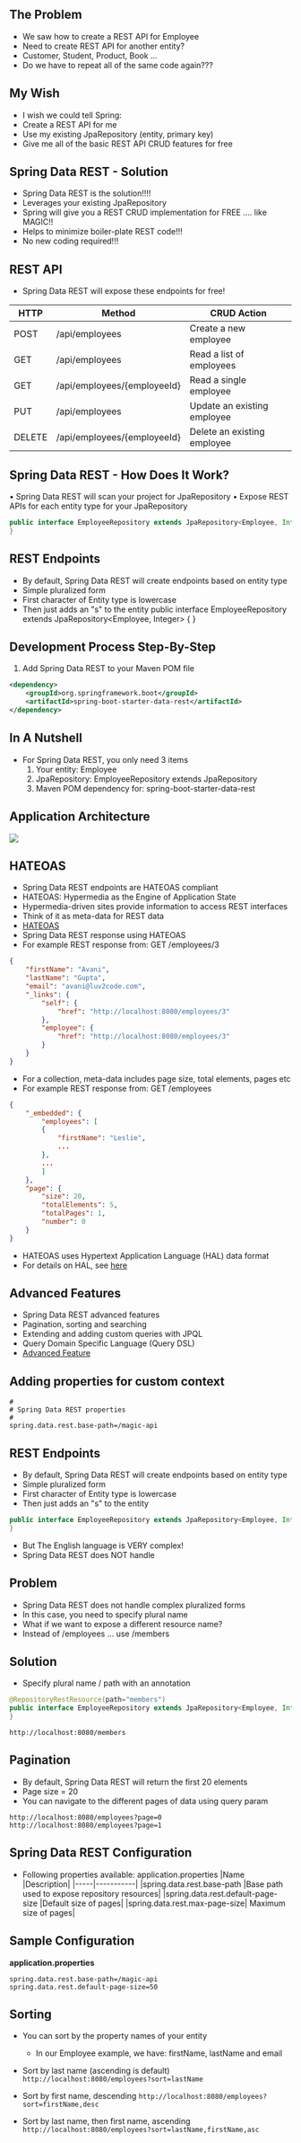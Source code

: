## The Problem
- We saw how to create a REST API for Employee
- Need to create REST API for another entity?
- Customer, Student, Product, Book …
- Do we have to repeat all of the same code again???

## My Wish 
- I wish we could tell Spring:
- Create a REST API for me
- Use my existing JpaRepository (entity, primary key)
- Give me all of the basic REST API CRUD features for free

## Spring Data REST - Solution
- Spring Data REST is the solution!!!!
- Leverages your existing JpaRepository
- Spring will give you a REST CRUD implementation for FREE …. like MAGIC!!
- Helps to minimize boiler-plate REST code!!!
- No new coding required!!!

## REST API 
- Spring Data REST will expose these endpoints for free!


|HTTP |Method |CRUD Action|
|-----|-------|-----------|
|POST |/api/employees |Create a new employee|
|GET |/api/employees| Read a list of employees|
|GET |/api/employees/{employeeId}| Read a single employee|
|PUT |/api/employees| Update an existing employee|
|DELETE |/api/employees/{employeeId}| Delete an existing employee|

## Spring Data REST - How Does It Work?
• Spring Data REST will scan your project for JpaRepository
• Expose REST APIs for each entity type for your JpaRepository
```java
public interface EmployeeRepository extends JpaRepository<Employee, Integer> {
}
```

## REST Endpoints
- By default, Spring Data REST will create endpoints based on entity type
- Simple pluralized form
- First character of Entity type is lowercase
- Then just adds an "s" to the entity
public interface EmployeeRepository extends JpaRepository<Employee, Integer> {
}

## Development Process Step-By-Step
1. Add Spring Data REST to your Maven POM file
```xml
<dependency>
    <groupId>org.springframework.boot</groupId>
    <artifactId>spring-boot-starter-data-rest</artifactId>
</dependency>
```

## In A Nutshell
- For Spring Data REST, you only need 3 items
    1. Your entity: Employee
    2. JpaRepository: EmployeeRepository extends JpaRepository
    3. Maven POM dependency for: spring-boot-starter-data-rest

## Application Architecture 
![](./images/application_architecture_spring_rest_data.jpg)

## HATEOAS
- Spring Data REST endpoints are HATEOAS compliant
- HATEOAS: Hypermedia as the Engine of Application State
- Hypermedia-driven sites provide information to access REST interfaces
- Think of it as meta-data for REST data
- [HATEOAS](https://spring.io/understanding/HATEOAS)
- Spring Data REST response using HATEOAS
- For example REST response from: GET /employees/3
```json
{
    "firstName": "Avani",
    "lastName": "Gupta",
    "email": "avani@luv2code.com",
    "_links": {
        "self": {
            "href": "http://localhost:8080/employees/3"
        },
        "employee": {
            "href": "http://localhost:8080/employees/3"
        }
    }
}
```
- For a collection, meta-data includes page size, total elements, pages etc
- For example REST response from: GET /employees
```json
{
    "_embedded": {
        "employees": [
        {
            "firstName": "Leslie",
            ...
        },
        ...
        ]
    },
    "page": {
        "size": 20,
        "totalElements": 5,
        "totalPages": 1,
        "number": 0
    }
}
```
- HATEOAS uses Hypertext Application Language (HAL) data format
- For details on HAL, see [here](https://en.wikipedia.org/wiki/Hypertext_Application_Language)

## Advanced Features
- Spring Data REST advanced features
- Pagination, sorting and searching
- Extending and adding custom queries with JPQL
- Query Domain Specific Language (Query DSL)
- [Advanced Feature](https://spring.io/projects/spring-data-rest)

## Adding properties for custom context 
```
#
# Spring Data REST properties 
# 
spring.data.rest.base-path=/magic-api
```

## REST Endpoints
- By default, Spring Data REST will create endpoints based on entity type
- Simple pluralized form
- First character of Entity type is lowercase
- Then just adds an "s" to the entity
```java
public interface EmployeeRepository extends JpaRepository<Employee, Integer> {
}
```
- But The English language is VERY complex!
- Spring Data REST does NOT handle

## Problem
- Spring Data REST does not handle complex pluralized forms
- In this case, you need to specify plural name
- What if we want to expose a different resource name?
- Instead of /employees … use /members

## Solution
- Specify plural name / path with an annotation
```java
@RepositoryRestResource(path="members")
public interface EmployeeRepository extends JpaRepository<Employee, Integer> {
}
```
`http://localhost:8080/members`

## Pagination
- By default, Spring Data REST will return the first 20 elements
- Page size = 20
- You can navigate to the different pages of data using query param
```
http://localhost:8080/employees?page=0
http://localhost:8080/employees?page=1
```

## Spring Data REST Configuration
- Following properties available: application.properties
|Name |Description|
|-----|-----------|
|spring.data.rest.base-path |Base path used to expose repository resources|
|spring.data.rest.default-page-size |Default size of pages|
|spring.data.rest.max-page-size| Maximum size of pages|

## Sample Configuration
**application.properties**
```
spring.data.rest.base-path=/magic-api
spring.data.rest.default-page-size=50
```

## Sorting 
- You can sort by the property names of your entity
    - In our Employee example, we have: firstName, lastName and email
- Sort by last name (ascending is default)
`http://localhost:8080/employees?sort=lastName`

- Sort by first name, descending
`http://localhost:8080/employees?sort=firstName,desc`

- Sort by last name, then first name, ascending
`http://localhost:8080/employees?sort=lastName,firstName,asc`